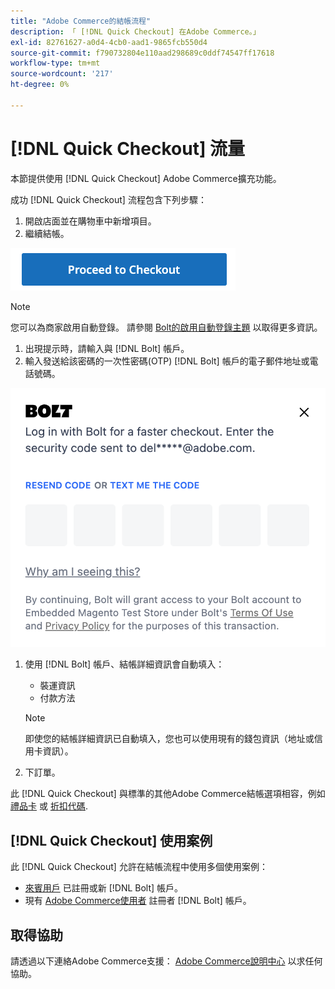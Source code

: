 ```yaml
---
title: "Adobe Commerce的結帳流程"
description: 「 [!DNL Quick Checkout] 在Adobe Commerce。」
exl-id: 82761627-a0d4-4cb0-aad1-9865fcb550d4
source-git-commit: f790732804e110aad298689c0ddf74547ff17618
workflow-type: tm+mt
source-wordcount: '217'
ht-degree: 0%

---
```


# [!DNL Quick Checkout] 流量

本節提供使用 [!DNL Quick Checkout] Adobe Commerce擴充功能。

成功 [!DNL Quick Checkout] 流程包含下列步驟：

1. 開啟店面並在購物車中新增項目。
1. 繼續結帳。

![結帳](assets/proceed-checkout.png)

>[!NOTE]
>
> 您可以為商家啟用自動登錄。 請參閱 [Bolt的啟用自動登錄主題](https://help.bolt.com/products/embedded/direct-api/auto-login/) 以取得更多資訊。

1. 出現提示時，請輸入與 [!DNL Bolt] 帳戶。
1. 輸入發送給該密碼的一次性密碼(OTP) [!DNL Bolt] 帳戶的電子郵件地址或電話號碼。

![OTP快顯視窗](assets/new-logo-otp-email.png)

1. 使用 [!DNL Bolt] 帳戶、結帳詳細資訊會自動填入：

   - 裝運資訊
   - 付款方法

   >[!NOTE]
   >
   > 即使您的結帳詳細資訊已自動填入，您也可以使用現有的錢包資訊（地址或信用卡資訊）。

1. 下訂單。

此 [!DNL Quick Checkout] 與標準的其他Adobe Commerce結帳選項相容，例如 [禮品卡](https://docs.magento.com/user-guide/catalog/product-gift-card.html) 或 [折扣代碼](https://docs.magento.com/user-guide/marketing/price-rules-cart-coupon.html).

## [!DNL Quick Checkout] 使用案例

此 [!DNL Quick Checkout] 允許在結帳流程中使用多個使用案例：

- [來賓用戶](../quick-checkout/checkout-bolt.md) 已註冊或新 [!DNL Bolt] 帳戶。
- 現有 [Adobe Commerce使用者](../quick-checkout/checkout-adobe-commerce.md) 註冊者 [!DNL Bolt] 帳戶。

## 取得協助

請透過以下連絡Adobe Commerce支援： [Adobe Commerce說明中心](https://experienceleague.adobe.com/docs/commerce-knowledge-base/kb/overview.html) 以求任何協助。

